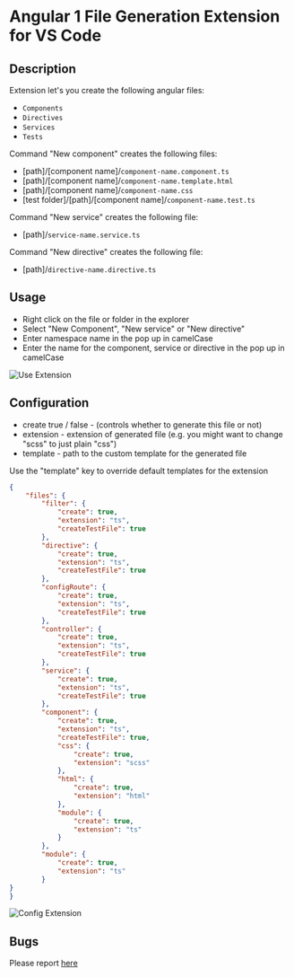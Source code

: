 # Angular 1 File Generation Extension for VS Code

## Description
Extension let's you create the following angular files:
- `Components`
- `Directives`
- `Services`
- `Tests`

Command "New component" creates the following files: 
- [path]/[component name]/`component-name.component.ts`
- [path]/[component name]/`component-name.template.html`
- [path]/[component name]/`component-name.css`
- [test folder]/[path]/[component name]/`component-name.test.ts`

Command "New service" creates the following file:
- [path]/`service-name.service.ts`

Command "New directive" creates the following file:
- [path]/`directive-name.directive.ts`

## Usage

- Right click on the file or folder in the explorer
- Select "New Component", "New service" or "New directive" 
- Enter namespace name in the pop up in camelCase
- Enter the name for the component, service or directive in the pop up in camelCase 


![Use Extension](assets/tutorial/createComponent.gif)

## Configuration
- create true / false - (controls whether to generate this file or not)
- extension - extension of generated file (e.g. you might want to change "scss" to just plain "css")
- template - path to the custom template for the generated file

Use the "template" key to override default templates for the extension

```json
{
    "files": {
        "filter": {
            "create": true,
            "extension": "ts",
            "createTestFile": true
        },
        "directive": {
            "create": true,
            "extension": "ts",
            "createTestFile": true
        },        
        "configRoute": {
            "create": true,
            "extension": "ts",
            "createTestFile": true
        },
        "controller": {
            "create": true,
            "extension": "ts",
            "createTestFile": true
        },
        "service": {
            "create": true,
            "extension": "ts",
            "createTestFile": true
        },
        "component": {
            "create": true,
            "extension": "ts",
            "createTestFile": true,
            "css": {
                "create": true,
                "extension": "scss"
            },
            "html": {
                "create": true,
                "extension": "html"
            },
            "module": {
                "create": true,
                "extension": "ts"
            }
        },
        "module": {
            "create": true,
            "extension": "ts"
        }
}
}
```
![Config Extension](assets/tutorial/customTemplate.gif)

## Bugs

Please report [here](https://github.com/xsintill/vscode-angular1-component-generator/issues)